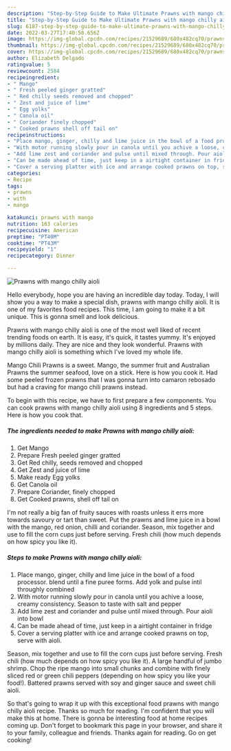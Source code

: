 ```yaml
---
description: "Step-by-Step Guide to Make Ultimate Prawns with mango chilly aioli"
title: "Step-by-Step Guide to Make Ultimate Prawns with mango chilly aioli"
slug: 6187-step-by-step-guide-to-make-ultimate-prawns-with-mango-chilly-aioli
date: 2022-03-27T17:40:58.656Z
image: https://img-global.cpcdn.com/recipes/21529689/680x482cq70/prawns-with-mango-chilly-aioli-recipe-main-photo.jpg
thumbnail: https://img-global.cpcdn.com/recipes/21529689/680x482cq70/prawns-with-mango-chilly-aioli-recipe-main-photo.jpg
cover: https://img-global.cpcdn.com/recipes/21529689/680x482cq70/prawns-with-mango-chilly-aioli-recipe-main-photo.jpg
author: Elizabeth Delgado
ratingvalue: 5
reviewcount: 2584
recipeingredient:
- " Mango"
- " Fresh peeled ginger gratted"
- " Red chilly seeds removed and chopped"
- " Zest and juice of lime"
- " Egg yolks"
- " Canola oil"
- " Coriander finely chopped"
- " Cooked prawns shell off tail on"
recipeinstructions:
- "Place mango, ginger, chilly and lime juice in the bowl of a food processor. blend until a fine puree forms. Add yolk and pulse intil throughly combined"
- "With motor running slowly pour in canola until you achive a loose, creamy consistency. Season to taste with salt and pepper"
- "Add lime zest and coriander and pulse until mixed through. Pour aioli into bowl"
- "Can be made ahead of time, just keep in a airtight container in fridge"
- "Cover a serving platter with ice and arrange cooked prawns on top, serve with aioli."
categories:
- Recipe
tags:
- prawns
- with
- mango

katakunci: prawns with mango 
nutrition: 163 calories
recipecuisine: American
preptime: "PT40M"
cooktime: "PT43M"
recipeyield: "1"
recipecategory: Dinner

---
```



![Prawns with mango chilly aioli](https://img-global.cpcdn.com/recipes/21529689/680x482cq70/prawns-with-mango-chilly-aioli-recipe-main-photo.jpg)

Hello everybody, hope you are having an incredible day today. Today, I will show you a way to make a special dish, prawns with mango chilly aioli. It is one of my favorites food recipes. This time, I am going to make it a bit unique. This is gonna smell and look delicious.

Prawns with mango chilly aioli is one of the most well liked of recent trending foods on earth. It is easy, it's quick, it tastes yummy. It's enjoyed by millions daily. They are nice and they look wonderful. Prawns with mango chilly aioli is something which I've loved my whole life.

Mango Chili Prawns is a sweet. Mango, the summer fruit and Australian Prawns the summer seafood, love on a stick. Here is how you cook it. Had some peeled frozen prawns that I was gonna turn into camaron rebosado but had a craving for mango chili prawns instead.


To begin with this recipe, we have to first prepare a few components. You can cook prawns with mango chilly aioli using 8 ingredients and 5 steps. Here is how you cook that.

<!--inarticleads1-->

##### The ingredients needed to make Prawns with mango chilly aioli:

1. Get  Mango
1. Prepare  Fresh peeled ginger gratted
1. Get  Red chilly, seeds removed and chopped
1. Get  Zest and juice of lime
1. Make ready  Egg yolks
1. Get  Canola oil
1. Prepare  Coriander, finely chopped
1. Get  Cooked prawns, shell off tail on


I&#39;m not really a big fan of fruity sauces with roasts unless it errs more towards savoury or tart than sweet. Put the prawns and lime juice in a bowl with the mango, red onion, chilli and coriander. Season, mix together and use to fill the corn cups just before serving. Fresh chili (how much depends on how spicy you like it). 

<!--inarticleads2-->

##### Steps to make Prawns with mango chilly aioli:

1. Place mango, ginger, chilly and lime juice in the bowl of a food processor. blend until a fine puree forms. Add yolk and pulse intil throughly combined
1. With motor running slowly pour in canola until you achive a loose, creamy consistency. Season to taste with salt and pepper
1. Add lime zest and coriander and pulse until mixed through. Pour aioli into bowl
1. Can be made ahead of time, just keep in a airtight container in fridge
1. Cover a serving platter with ice and arrange cooked prawns on top, serve with aioli.


Season, mix together and use to fill the corn cups just before serving. Fresh chili (how much depends on how spicy you like it). A large handful of jumbo shrimp. Chop the ripe mango into small chunks and combine with finely sliced red or green chili peppers (depending on how spicy you like your food!). Battered prawns served with soy and ginger sauce and sweet chili aioli. 

So that's going to wrap it up with this exceptional food prawns with mango chilly aioli recipe. Thanks so much for reading. I'm confident that you will make this at home. There is gonna be interesting food at home recipes coming up. Don't forget to bookmark this page in your browser, and share it to your family, colleague and friends. Thanks again for reading. Go on get cooking!
